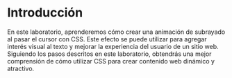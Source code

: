 # Introducción

En este laboratorio, aprenderemos cómo crear una animación de subrayado al pasar el cursor con CSS. Este efecto se puede utilizar para agregar interés visual al texto y mejorar la experiencia del usuario de un sitio web. Siguiendo los pasos descritos en este laboratorio, obtendrás una mejor comprensión de cómo utilizar CSS para crear contenido web dinámico y atractivo.
